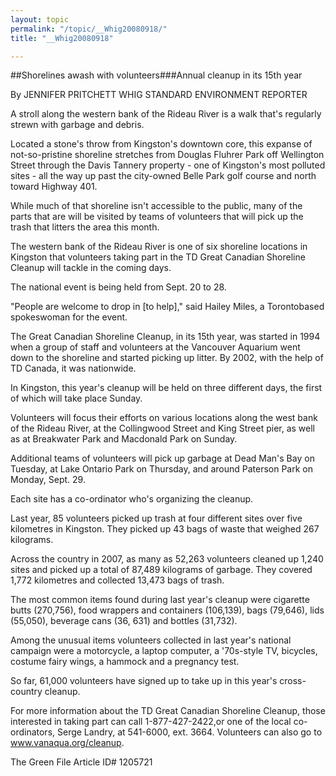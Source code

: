 ```yaml
---
layout: topic
permalink: "/topic/__Whig20080918/"
title: "__Whig20080918"

---
```


##Shorelines awash with volunteers###Annual cleanup in its 15th year

By JENNIFER PRITCHETT WHIG STANDARD ENVIRONMENT REPORTER

A stroll along the western bank of the Rideau River is a walk that's regularly strewn with garbage and debris.

Located a stone's throw from Kingston's downtown core, this expanse of not-so-pristine shoreline stretches from Douglas Fluhrer Park off Wellington Street through the Davis Tannery property - one of Kingston's most polluted sites - all the way up past the city-owned Belle Park golf course and north toward Highway 401.

While much of that shoreline isn't accessible to the public, many of the parts that are will be visited by teams of volunteers that will pick up the trash that litters the area this month.

The western bank of the Rideau River is one of six shoreline locations in Kingston that volunteers taking part in the TD Great Canadian Shoreline Cleanup will tackle in the coming days.

The national event is being held from Sept. 20 to 28.

"People are welcome to drop in [to help]," said Hailey Miles, a Torontobased spokeswoman for the event.

The Great Canadian Shoreline Cleanup, in its 15th year, was started in 1994 when a group of staff and volunteers at the Vancouver Aquarium went down to the shoreline and started picking up litter. By 2002, with the help of TD Canada, it was nationwide.

In Kingston, this year's cleanup will be held on three different days, the first of which will take place Sunday.

Volunteers will focus their efforts on various locations along the west bank of the Rideau River, at the Collingwood Street and King Street pier, as well as at Breakwater Park and Macdonald Park on Sunday.

Additional teams of volunteers will pick up garbage at Dead Man's Bay on Tuesday, at Lake Ontario Park on Thursday, and around Paterson Park on Monday, Sept. 29.

Each site has a co-ordinator who's organizing the cleanup.

Last year, 85 volunteers picked up trash at four different sites over five kilometres in Kingston. They picked up 43 bags of waste that weighed 267 kilograms.

Across the country in 2007, as many as 52,263 volunteers cleaned up 1,240 sites and picked up a total of 87,489 kilograms of garbage. They covered 1,772 kilometres and collected 13,473 bags of trash.

The most common items found during last year's cleanup were cigarette butts (270,756), food wrappers and containers (106,139), bags (79,646), lids (55,050), beverage cans (36, 631) and bottles (31,732).

Among the unusual items volunteers collected in last year's national campaign were a motorcycle, a laptop computer, a '70s-style TV, bicycles, costume fairy wings, a hammock and a pregnancy test.

So far, 61,000 volunteers have signed up to take up in this year's cross-country cleanup.

For more information about the TD Great Canadian Shoreline Cleanup, those interested in taking part can call 1-877-427-2422,or one of the local co-ordinators, Serge Landry, at 541-6000, ext. 3664. Volunteers can also go to www.vanaqua.org/cleanup.



The Green File
Article ID# 1205721

